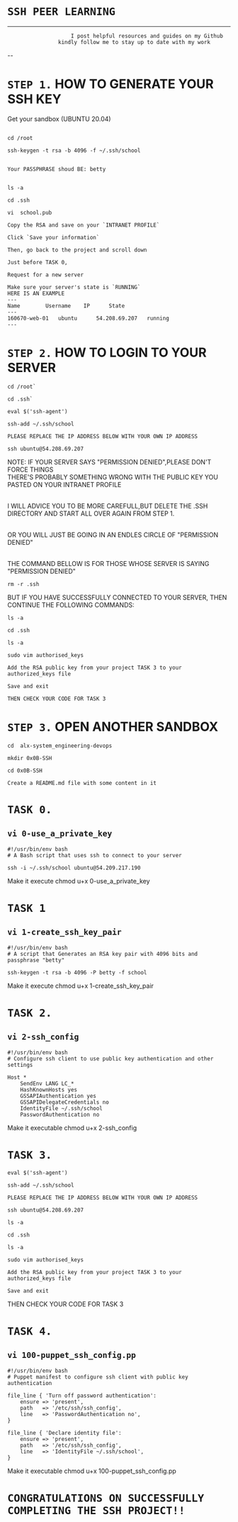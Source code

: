 # `SSH PEER LEARNING`
---
         				I post helpful resources and guides on my Github 
					kindly follow me to stay up to date with my work
					
--


# `STEP 1.` HOW TO GENERATE YOUR SSH KEY

Get your sandbox (UBUNTU 20.04)

```

cd /root

ssh-keygen -t rsa -b 4096 -f ~/.ssh/school


Your PASSPHRASE shoud BE: betty


ls -a

cd .ssh

vi  school.pub

Copy the RSA and save on your `INTRANET PROFILE`

Click `Save your information`

Then, go back to the project and scroll down

Just before TASK 0, 

Request for a new server

Make sure your server's state is `RUNNING`
HERE IS AN EXAMPLE
---
Name		Username	IP		State	
---
160670-web-01	ubuntu		54.208.69.207	running
---
```

# `STEP 2.` HOW TO LOGIN TO YOUR SERVER

```
cd /root`

cd .ssh`

eval $('ssh-agent')

ssh-add ~/.ssh/school

PLEASE REPLACE THE IP ADDRESS BELOW WITH YOUR OWN IP ADDRESS

ssh ubuntu@54.208.69.207

```
NOTE:
IF YOUR SERVER SAYS "PERMISSION DENIED",PLEASE DON'T FORCE THINGS
<br>THERE'S PROBABLY SOMETHING  WRONG WITH THE PUBLIC KEY YOU PASTED ON YOUR INTRANET PROFILE</br>

<br>I WILL ADVICE YOU TO BE MORE CAREFULL,BUT DELETE THE .SSH DIRECTORY AND START ALL OVER AGAIN FROM STEP 1.</br>

<br>OR YOU WILL JUST BE GOING IN AN ENDLES CIRCLE OF "PERMISSION DENIED"</br>

<br>THE COMMAND BELLOW IS FOR THOSE WHOSE SERVER IS SAYING "PERMISSION DENIED"</br>


`rm -r .ssh`

BUT IF YOU HAVE SUCCESSFULLY CONNECTED TO YOUR SERVER, THEN CONTINUE THE FOLLOWING COMMANDS: 

```
ls -a

cd .ssh

ls -a

sudo vim authorised_keys

Add the RSA public key from your project TASK 3 to your authorized_keys file

Save and exit

THEN CHECK YOUR CODE FOR TASK 3

```


# `STEP 3.` OPEN ANOTHER SANDBOX

```
cd  alx-system_engineering-devops

mkdir 0x0B-SSH

cd 0x0B-SSH

Create a README.md file with some content in it

```
# `TASK 0.` [](https://github.com/besthor/alx-system_engineering-devops/blob/master/0x0B-ssh/0-use_a_private_key)

## `vi 0-use_a_private_key`

```
#!/usr/bin/env bash
# A Bash script that uses ssh to connect to your server

ssh -i ~/.ssh/school ubuntu@54.209.217.190
```

Make it execute chmod u+x 0-use_a_private_key

# `TASK 1` [](https://github.com/besthor/alx-system_engineering-devops/blob/master/0x0B-ssh/1-create_ssh_key_pair)

## `vi 1-create_ssh_key_pair`

```
#!/usr/bin/env bash
# A script that Generates an RSA key pair with 4096 bits and passphrase "betty"

ssh-keygen -t rsa -b 4096 -P betty -f school
```

Make it execute chmod u+x 1-create_ssh_key_pair

# `TASK 2.`

## `vi 2-ssh_config` [](https://github.com/besthor/alx-system_engineering-devops/blob/master/0x0B-ssh/2-ssh_config)

```
#!/usr/bin/env bash
# Configure ssh client to use public key authentication and other settings

Host *
 	SendEnv LANG LC_*
	HashKnownHosts yes
	GSSAPIAuthentication yes
	GSSAPIDelegateCredentials no
	IdentityFile ~/.ssh/school
	PasswordAuthentication no
```
Make it executable chmod u+x 2-ssh_config

# `TASK 3.`

```
eval $('ssh-agent')

ssh-add ~/.ssh/school

PLEASE REPLACE THE IP ADDRESS BELOW WITH YOUR OWN IP ADDRESS

ssh ubuntu@54.208.69.207

ls -a

cd .ssh

ls -a

sudo vim authorised_keys

Add the RSA public key from your project TASK 3 to your authorized_keys file

Save and exit

```
THEN CHECK YOUR CODE FOR TASK 3

# `TASK 4.` [](https://github.com/besthor/alx-system_engineering-devops/blob/master/0x0B-ssh/100-puppet_ssh_config.pp)
## `vi 100-puppet_ssh_config.pp`

```
#!/usr/bin/env bash
# Puppet manifest to configure ssh client with public key authentication

file_line { 'Turn off password authentication':
	ensure => 'present',
	path   => '/etc/ssh/ssh_config',
	line   => 'PasswordAuthentication no',
}

file_line { 'Declare identity file':
	ensure => 'present',
	path   => '/etc/ssh/ssh_config',
	line   => 'IdentityFile ~/.ssh/school',
}

```
Make it executable chmod u+x 100-puppet_ssh_config.pp


# `CONGRATULATIONS ON SUCCESSFULLY COMPLETING THE SSH PROJECT!!`
